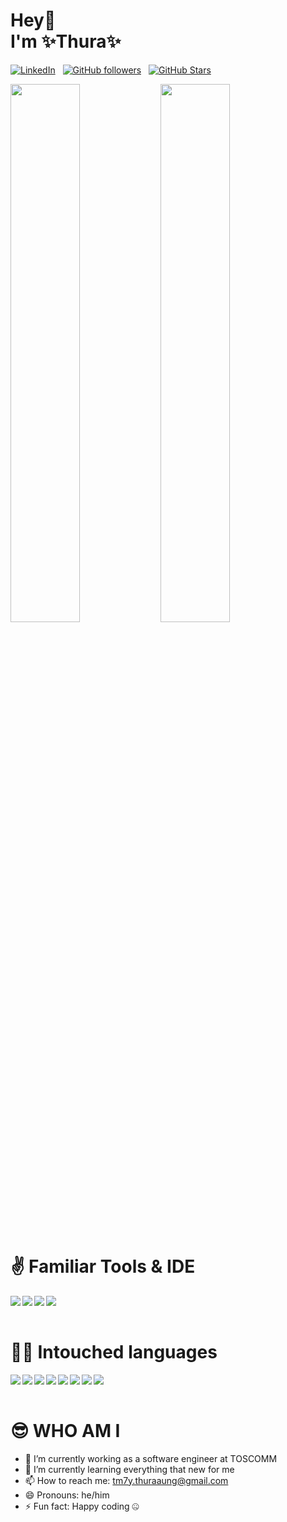  # Hey👋<br>I'm  ✨Thura✨
[![LinkedIn](https://img.shields.io/badge/LinkedIn-Profile-informational?style=for-the-badge&logo=linkedin&logoColor=white&color=light)](https://www.linkedin.com/in/thura-108-aung/) &nbsp;
[![GitHub followers](https://img.shields.io/github/followers/thura-aung-dev?logo=GitHub&style=for-the-badge&color=0ca4a5)](https://github.com/thura-aung-dev) &nbsp;
[![GitHub Stars](https://img.shields.io/github/stars/thura-aung-dev?logo=github&style=for-the-badge&color=0ca4a5)](https://github.com/thura-aung-dev) &nbsp;

<img align="left" width="47%" src="https://github-readme-stats.vercel.app/api?username=thura-aung-dev&show_icons=true&theme=tokyonight&icon_color=000&text_color=fff&border_color=000&title_color=fff&bg_color=0ca4a5&ring_color=fff&line_height=29">

<img alight="left" width="47%" src="https://github-readme-stats.vercel.app/api/top-langs/?username=thura-aung-dev&icon_color=000&text_color=fff&border_color=000&title_color=fff&&hide_progress=true&bg_color=0ca4a5">

<h1>✌️ Familiar Tools & IDE</h1>

<img align="left" src="https://img.shields.io/badge/Android%20Studio-3DDC84.svg?style=for-the-badge&logo=android-studio&logoColor=white">
<img align="left" src="https://img.shields.io/badge/VS%20Code%20Insiders-35b393.svg?style=for-the-badge&logo=visual-studio-code&logoColor=white">
<img align="left" src="https://img.shields.io/badge/Adobe%20XD-470137?style=for-the-badge&logo=Adobe%20XD&logoColor=#FF61F6">
<img align="left" src="https://img.shields.io/badge/figma-%23F24E1E.svg?style=for-the-badge&logo=figma&logoColor=white"><br><br>

<h1>👨‍💻 Intouched languages</h1>
<img align="left" src="https://img.shields.io/badge/dart-%230175C2.svg?style=for-the-badge&logo=dart&logoColor=white">
<img align="left" src="https://img.shields.io/badge/java-%23ED8B00.svg?style=for-the-badge&logo=openjdk&logoColor=white">
<img align="left" src="https://img.shields.io/badge/c%23-%23239120.svg?style=for-the-badge&logo=c-sharp&logoColor=white">
<img align="left" src="https://img.shields.io/badge/html5-%23E34F26.svg?style=for-the-badge&logo=html5&logoColor=white">
<img align="left" src="https://img.shields.io/badge/css3-%231572B6.svg?style=for-the-badge&logo=css3&logoColor=white">
<img align="left" src="https://img.shields.io/badge/javascript-%23323330.svg?style=for-the-badge&logo=javascript&logoColor=%23F7DF1E">
<img align="left" src="https://img.shields.io/badge/typescript-%23007ACC.svg?style=for-the-badge&logo=typescript&logoColor=white">
<img align="left" src="https://img.shields.io/badge/shell_script-%23121011.svg?style=for-the-badge&logo=gnu-bash&logoColor=white"><br><br>

 # 😎 WHO AM I
- 🔭 I’m currently working as a software engineer at TOSCOMM 
- 🌱 I’m currently learning everything that new for me
- 📫 How to reach me: tm7y.thuraaung@gmail.com
- 😄 Pronouns: he/him
- ⚡ Fun fact: Happy coding 🤐

<!--
**thura-aung-dev/thura-aung-dev** is a ✨ _special_ ✨ repository because its `README.md` (this file) appears on your GitHub profile.

Here are some ideas to get you started:

- 🔭 I’m currently working on ...
- 🌱 I’m currently learning ...
- 👯 I’m looking to collaborate on ...
- 🤔 I’m looking for help with ...
- 💬 Ask me about ...
- 📫 How to reach me: ...
- 😄 Pronouns: ...
- ⚡ Fun fact: ...
-->
